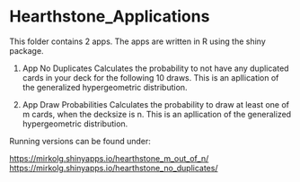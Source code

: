 # Hearthstone_Applications

This folder contains 2 apps. The apps are written in R using the shiny package.

1. App No Duplicates
  Calculates the probability to not have any duplicated cards in your deck for the following 10 draws. This is an apllication of the generalized hypergeometric  distribution. 
  
  2. App Draw Probabilities
  Calculates the probability to draw at least one of m cards, when the decksize is n. This is an apllication of the generalized hypergeometric  distribution.
  
  Running versions can be found under:
  
  https://mirkolg.shinyapps.io/hearthstone_m_out_of_n/
  https://mirkolg.shinyapps.io/hearthstone_no_duplicates/
